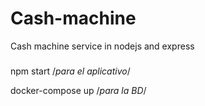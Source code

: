 # Cash-machine
Cash machine service in nodejs and express

###
npm start /*para el aplicativo*/

docker-compose up /*para la BD*/

